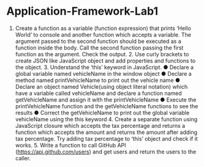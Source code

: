 # Application-Framework-Lab1
1. Create a function as a variable (function expression) that prints ‘Hello World’ to console and another function which accepts a variable. The argument passed to the second function should be executed as a function inside the body. Call the second function passing the first function as the argument. Check the output.      2. Use curly brackets to create JSON like JavaScript object and add properties and functions to the object.    3. Understand the ‘this’ keyword in JavaScript.    ● Declare a global variable named vehicleName in the window object ● Declare a method named printVehicleName to print out the vehicle name ● Declare an object named Vehicle(using object literal notation) which have a variable called vehicleName and declare a function named getVehicleName and assign it with the printVehicleName  ● Execute the printVehicleName function and the getVehicleName functions to see the results ● Correct the getVehicleName to print out the global variable vehicleName using the this keyword    4. Create a separate function using JavaScript closure which accepts the tax percentage and returns a function which accepts the amount and returns the amount after adding tax percentage. Try adding tax percentage to ‘this’ object and check if it works.    5. Write a function to call GitHub API (https://api.github.com/users) and get users and return the users to the caller. 
